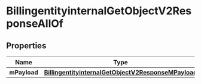 

# BillingentityinternalGetObjectV2ResponseAllOf


## Properties

| Name | Type | Description | Notes |
|------------ | ------------- | ------------- | -------------|
|**mPayload** | [**BillingentityinternalGetObjectV2ResponseMPayload**](BillingentityinternalGetObjectV2ResponseMPayload.md) |  |  |



